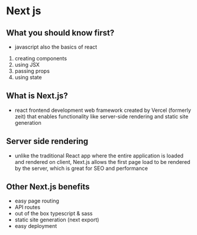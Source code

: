 # Next js

## What you should know first?

- javascript also the basics of react

1. creating components
2. using JSX
3. passing props
4. using state

## What is Next.js?

- react frontend development web framework created by Vercel (formerly zeit)
  that enables functionality like server\-side rendering and static
  site generation

## Server side rendering

- unlike the traditional React app where the entire application is
  loaded and rendered on client, Next.js allows the first page
  load to be rendered by the server, which is great for SEO and performance

## Other Next.js benefits

- easy page routing
- API routes
- out of the box typescript & sass
- static site generation (next export)
- easy deployment
